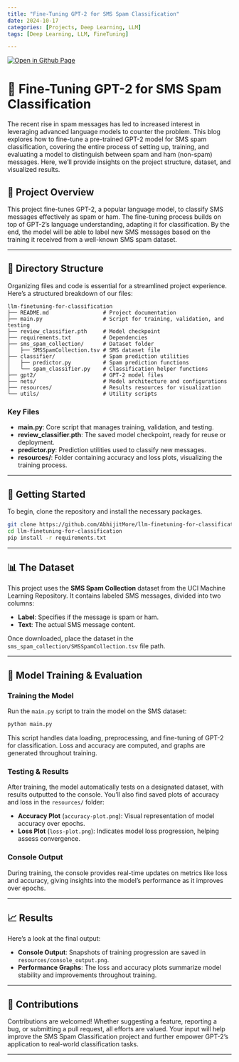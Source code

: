 ```yaml
--- 
title: "Fine-Tuning GPT-2 for SMS Spam Classification"
date: 2024-10-17
categories: [Projects, Deep Learning, LLM] 
tags: [Deep Learning, LLM, FineTuning]

---
```


[![Open in Github Page](https://img.shields.io/badge/Hosted_with-GitHub_Pages-blue?logo=github&logoColor=white)](https://github.com/AbhijitMore/llm-finetuning-for-classification/)
<br>

# 📩 Fine-Tuning GPT-2 for SMS Spam Classification

The recent rise in spam messages has led to increased interest in leveraging advanced language models to counter the problem. This blog explores how to fine-tune a pre-trained GPT-2 model for SMS spam classification, covering the entire process of setting up, training, and evaluating a model to distinguish between spam and ham (non-spam) messages. Here, we’ll provide insights on the project structure, dataset, and visualized results.

## 🎯 Project Overview

This project fine-tunes GPT-2, a popular language model, to classify SMS messages effectively as spam or ham. The fine-tuning process builds on top of GPT-2’s language understanding, adapting it for classification. By the end, the model will be able to label new SMS messages based on the training it received from a well-known SMS spam dataset. 

---

## 📂 Directory Structure

Organizing files and code is essential for a streamlined project experience. Here’s a structured breakdown of our files:

    llm-finetuning-for-classification
    ├── README.md                 # Project documentation
    ├── main.py                   # Script for training, validation, and testing
    ├── review_classifier.pth     # Model checkpoint
    ├── requirements.txt          # Dependencies
    ├── sms_spam_collection/      # Dataset folder
    │   ├── SMSSpamCollection.tsv # SMS dataset file
    ├── classifier/               # Spam prediction utilities
    │   ├── predictor.py          # Spam prediction functions
    │   └── spam_classifier.py    # Classification helper functions
    ├── gpt2/                     # GPT-2 model files
    ├── nets/                     # Model architecture and configurations
    ├── resources/                # Results resources for visualization
    └── utils/                    # Utility scripts

### Key Files

- **main.py**: Core script that manages training, validation, and testing.
- **review_classifier.pth**: The saved model checkpoint, ready for reuse or deployment.
- **predictor.py**: Prediction utilities used to classify new messages.
- **resources/**: Folder containing accuracy and loss plots, visualizing the training process.

---

## 🔧 Getting Started

To begin, clone the repository and install the necessary packages.

```bash
git clone https://github.com/AbhijitMore/llm-finetuning-for-classification.git
cd llm-finetuning-for-classification
pip install -r requirements.txt
```

---

## 📊 The Dataset

This project uses the **SMS Spam Collection** dataset from the UCI Machine Learning Repository. It contains labeled SMS messages, divided into two columns:

- **Label**: Specifies if the message is spam or ham.
- **Text**: The actual SMS message content.

Once downloaded, place the dataset in the `sms_spam_collection/SMSSpamCollection.tsv` file path.

---

## 🚀 Model Training & Evaluation

### Training the Model

Run the `main.py` script to train the model on the SMS dataset:

```bash
python main.py
```

This script handles data loading, preprocessing, and fine-tuning of GPT-2 for classification. Loss and accuracy are computed, and graphs are generated throughout training.

### Testing & Results

After training, the model automatically tests on a designated dataset, with results outputted to the console. You’ll also find saved plots of accuracy and loss in the `resources/` folder:

- **Accuracy Plot** (`accuracy-plot.png`): Visual representation of model accuracy over epochs.
- **Loss Plot** (`loss-plot.png`): Indicates model loss progression, helping assess convergence.

### Console Output

During training, the console provides real-time updates on metrics like loss and accuracy, giving insights into the model’s performance as it improves over epochs.

---

## 📈 Results

Here’s a look at the final output:

- **Console Output**: Snapshots of training progression are saved in `resources/console_output.png`.
- **Performance Graphs**: The loss and accuracy plots summarize model stability and improvements throughout training.

---

## 🤝 Contributions

Contributions are welcomed! Whether suggesting a feature, reporting a bug, or submitting a pull request, all efforts are valued. Your input will help improve the SMS Spam Classification project and further empower GPT-2’s application to real-world classification tasks.

---